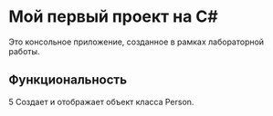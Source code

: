 # Мой первый проект на C#

Это консольное приложение, созданное в рамках лабораторной работы.

## Функциональность
5
Создает и отображает объект класса Person.